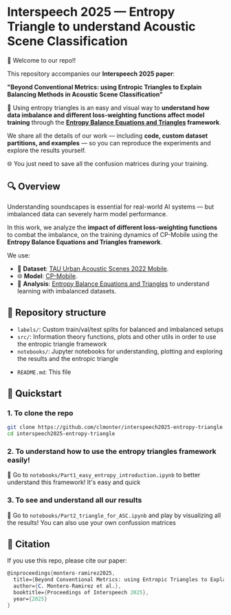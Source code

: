 # Interspeech 2025 — Entropy Triangle to understand Acoustic Scene Classification

🥳 Welcome to our repo!!

This repository accompanies our **Interspeech 2025 paper**:  

**"Beyond Conventional Metrics: using Entropic Triangles to Explain Balancing Methods in Acoustic Scene Classification"**

🤗 Using entropy triangles is an easy and visual way to **understand how data imbalance and different loss-weighting functions affect model training** through the **[Entropy Balance Equations and Triangles](https://github.com/FJValverde/EntropyTriangles.jl) framework**. 

We share all the details of our work — including **code, custom dataset partitions, and examples** — so you can reproduce the experiments and explore the results yourself.

🌐 You just need to save all the confusion matrices during your training.

## 🔍 Overview

Understanding soundscapes is essential for real-world AI systems — but imbalanced data can severely harm model performance.

In this work, we analyze the **impact of different loss-weighting functions** to combat the imbalance, on the training dynamics of CP-Mobile using the **Entropy Balance Equations and Triangles framework**.

We use:

- 🧠 **Dataset**: [TAU Urban Acoustic Scenes 2022 Mobile](https://zenodo.org/records/6337421).
- 🌐 **Model**: [CP-Mobile](https://github.com/fschmid56/cpjku_dcase23).
- 🔺 **Analysis**: [Entropy Balance Equations and Triangles](https://github.com/FJValverde/EntropyTriangles.jl) to understand learning with imbalanced datasets. 

## 📁 Repository structure

- `labels/`: Custom train/val/test splits for balanced and imbalanced setups
- `src/`: Information theory functions, plots and other utils in order to use the entropic triangle framework
- `notebooks/`: Jupyter notebooks for understanding, plotting and exploring the results and the entropic triangle
<!-- FVA: the following dir is not used in the repo, so I removed it
- `results/`: Saved confusion matrices during training and evaluation
-->
- `README.md`: This file

## 🚀 Quickstart

### 1. To clone the repo

```bash
git clone https://github.com/clmonter/interspeech2025-entropy-triangle.git
cd interspeech2025-entropy-triangle
```

### 2. To understand how to use the entropy triangles framework easily!

🤗 Go to `notebooks/Part1_easy_entropy_introduction.ipynb` to better understand this framework! It's easy and quick

### 3. To see and understand all our results

🤔 Go to `notebooks/Part2_triangle_for_ASC.ipynb` and play by visualizing all the results! You can also use your own confussion matrices

## 📜 Citation

If you use this repo, please cite our paper:

```mathematica
@inproceedings{montero-ramirez2025,
  title={Beyond Conventional Metrics: using Entropic Triangles to Explain Balancing Methods in Acoustic Scene Classification},
  author={C. Montero-Ramirez et al.},
  booktitle={Proceedings of Interspeech 2025},
  year={2025}
}
```
